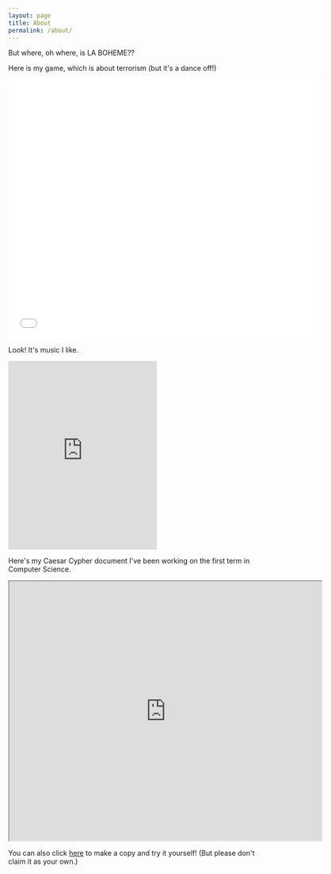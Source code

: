 ```yaml
---
layout: page
title: About
permalink: /about/
---
```


But where, oh where, is LA BOHEME??

Here is my game, which is about terrorism (but it's a dance off!)

<iframe allowtransparency="true" width="630.5" height="522.6" src="//scratch.mit.edu/projects/embed/229303652/?autostart=false" frameborder="0" allowfullscreen>
</iframe>
    
Look! It's music I like.

<iframe src="https://open.spotify.com/embed/user/udvhbu5ewe5t7cvt9a6z74uev/playlist/6aDf8v5o4ELbxWd0TFSZFN" width="300" height="380" frameborder="0" allowtransparency="true" allow="encrypted-media"></iframe>

Here's my Caesar Cypher document I've been working on the first term in Computer Science.

<iframe src="https://docs.google.com/spreadsheets/d/e/2PACX-1vSX-vwS4g__r09-ALnfNOdNVSpQBC5EQBRwJ4n0FieFlDGwx2dOonnt3RKJSZOn4gPXZTGWVJelKlxZ/pubhtml?widget=true&amp;headers=false" width="630.5" height="522.6"></iframe>

You can also click <a href="https://docs.google.com/spreadsheets/d/17AlhC5dECzZA0Uh59Jy31lHdPGFtEgCWewkZVJVDziw/edit?usp=sharing">here</a> to make a copy and try it yourself! (But please don't claim it as your own.)
